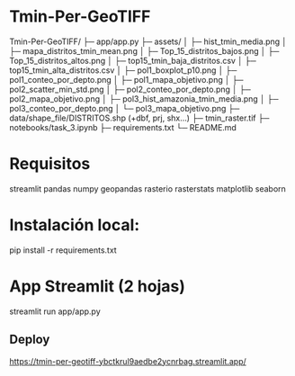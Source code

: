 # Tmin-Per-GeoTIFF
Tmin-Per-GeoTIFF/
├─ app/app.py
├─ assets/
│  ├─ hist_tmin_media.png
│  ├─ mapa_distritos_tmin_mean.png
│  ├─ Top_15_distritos_bajos.png
│  ├─ Top_15_distritos_altos.png
│  ├─ top15_tmin_baja_distritos.csv
│  ├─ top15_tmin_alta_distritos.csv
│  ├─ pol1_boxplot_p10.png
│  ├─ pol1_conteo_por_depto.png
│  ├─ pol1_mapa_objetivo.png
│  ├─ pol2_scatter_min_std.png
│  ├─ pol2_conteo_por_depto.png
│  ├─ pol2_mapa_objetivo.png
│  ├─ pol3_hist_amazonia_tmin_media.png
│  ├─ pol3_conteo_por_depto.png
│  └─ pol3_mapa_objetivo.png
├─ data/shape_file/DISTRITOS.shp (+dbf, prj, shx…)
├─ tmin_raster.tif
├─ notebooks/task_3.ipynb
├─ requirements.txt
└─ README.md
# Requisitos
streamlit
pandas
numpy
geopandas
rasterio
rasterstats
matplotlib
seaborn
# Instalación local:
pip install -r requirements.txt
# App Streamlit (2 hojas)
streamlit run app/app.py
## Deploy
https://tmin-per-geotiff-ybctkrul9aedbe2ycnrbag.streamlit.app/ 
